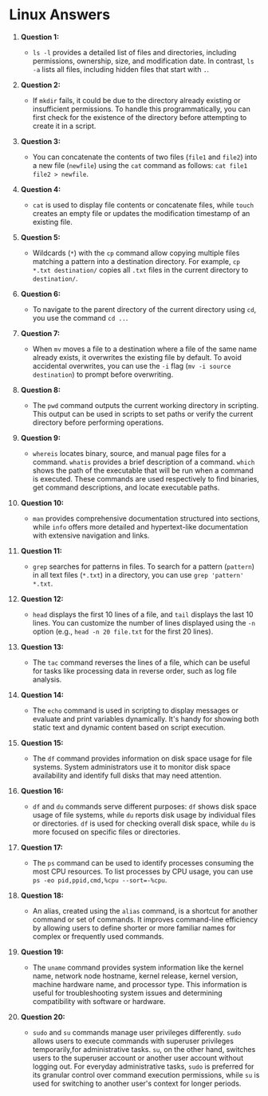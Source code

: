 # Linux Answers

1. **Question 1:**
   - `ls -l` provides a detailed list of files and directories, including permissions, ownership, size, and modification date. In contrast, `ls -a` lists all files, including hidden files that start with `.`.

2. **Question 2:**
   - If `mkdir` fails, it could be due to the directory already existing or insufficient permissions. To handle this programmatically, you can first check for the existence of the directory before attempting to create it in a script.

3. **Question 3:**
   - You can concatenate the contents of two files (`file1` and `file2`) into a new file (`newfile`) using the `cat` command as follows: `cat file1 file2 > newfile`.

4. **Question 4:**
   - `cat` is used to display file contents or concatenate files, while `touch` creates an empty file or updates the modification timestamp of an existing file.

5. **Question 5:**
   - Wildcards (`*`) with the `cp` command allow copying multiple files matching a pattern into a destination directory. For example, `cp *.txt destination/` copies all `.txt` files in the current directory to `destination/`.

6. **Question 6:**
   - To navigate to the parent directory of the current directory using `cd`, you use the command `cd ..`.

7. **Question 7:**
   - When `mv` moves a file to a destination where a file of the same name already exists, it overwrites the existing file by default. To avoid accidental overwrites, you can use the `-i` flag (`mv -i source destination`) to prompt before overwriting.

8. **Question 8:**
   - The `pwd` command outputs the current working directory in scripting. This output can be used in scripts to set paths or verify the current directory before performing operations.

9. **Question 9:**
   - `whereis` locates binary, source, and manual page files for a command. `whatis` provides a brief description of a command. `which` shows the path of the executable that will be run when a command is executed. These commands are used respectively to find binaries, get command descriptions, and locate executable paths.

10. **Question 10:**
    - `man` provides comprehensive documentation structured into sections, while `info` offers more detailed and hypertext-like documentation with extensive navigation and links.

11. **Question 11:**
    - `grep` searches for patterns in files. To search for a pattern (`pattern`) in all text files (`*.txt`) in a directory, you can use `grep 'pattern' *.txt`.

12. **Question 12:**
    - `head` displays the first 10 lines of a file, and `tail` displays the last 10 lines. You can customize the number of lines displayed using the `-n` option (e.g., `head -n 20 file.txt` for the first 20 lines).

13. **Question 13:**
    - The `tac` command reverses the lines of a file, which can be useful for tasks like processing data in reverse order, such as log file analysis.

14. **Question 14:**
    - The `echo` command is used in scripting to display messages or evaluate and print variables dynamically. It's handy for showing both static text and dynamic content based on script execution.

15. **Question 15:**
    - The `df` command provides information on disk space usage for file systems. System administrators use it to monitor disk space availability and identify full disks that may need attention.

16. **Question 16:**
    - `df` and `du` commands serve different purposes: `df` shows disk space usage of file systems, while `du` reports disk usage by individual files or directories. `df` is used for checking overall disk space, while `du` is more focused on specific files or directories.

17. **Question 17:**
    - The `ps` command can be used to identify processes consuming the most CPU resources. To list processes by CPU usage, you can use `ps -eo pid,ppid,cmd,%cpu --sort=-%cpu`.

18. **Question 18:**
    - An alias, created using the `alias` command, is a shortcut for another command or set of commands. It improves command-line efficiency by allowing users to define shorter or more familiar names for complex or frequently used commands.

19. **Question 19:**
    - The `uname` command provides system information like the kernel name, network node hostname, kernel release, kernel version, machine hardware name, and processor type. This information is useful for troubleshooting system issues and determining compatibility with software or hardware.

20. **Question 20:**
    - `sudo` and `su` commands manage user privileges differently. `sudo` allows users to execute commands with superuser privileges temporarily,for administrative tasks. `su`, on the other hand, switches users to the superuser account or another user account without logging out. For everyday administrative tasks, `sudo` is preferred for its granular control over command execution permissions, while `su` is used for switching to another user's context for longer periods.